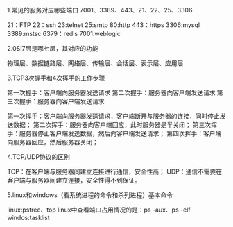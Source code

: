 1.常见的服务对应哪些端口 7001、3389、443、21、22、25、3306

21：FTP  22：ssh 23:telnet 25:smtp 80:http 443：https 3306:mysql 3389:mstsc 6379：redis 7001:weblogic

2.0SI7层是哪七层，其对应的功能

物理层、数据链路层、网络层、传输层、会话层、表示层、应用层

3.TCP3次握手和4次挥手的工作步骤

第一次握手：客户端向服务器发送请求
第二次握手：服务器向客户端发送请求
第三次握手：服务器向客户端发送请求

第一次挥手：客户端向服务器发送请求，客户端断开与服务器的连接，同时停止发送数据；
第二次挥手：服务器向客户端回应，此时服务器是半关闭；
第三次挥手：服务器停止客户端发送数据，然后向客户端发送请求；
第四次挥手：客户端向服务器回应，然后服务器关闭；

4.TCP/UDP协议的区别

TCP：在客户端与服务器间建立连接进行通信，安全性高；
UDP：通信不需要在客户端与服务器间建立连接，安全性得不到保证。

5.linux和windows（看系统进程的命令和杀列进程）基本命令

linux:pstree、top       linux中查看端口占用情况的是：ps -aux、ps -elf
windos:tasklist
